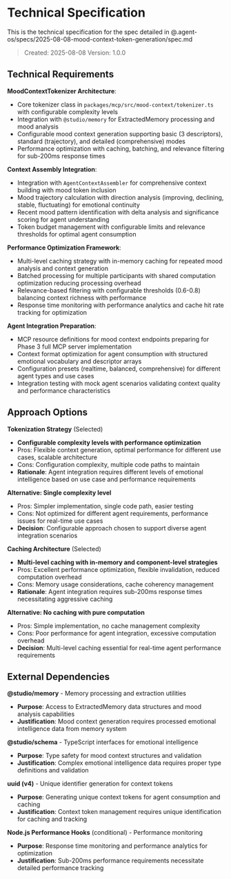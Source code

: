 # Technical Specification

This is the technical specification for the spec detailed in @.agent-os/specs/2025-08-08-mood-context-token-generation/spec.md

> Created: 2025-08-08
> Version: 1.0.0

## Technical Requirements

**MoodContextTokenizer Architecture**:

- Core tokenizer class in `packages/mcp/src/mood-context/tokenizer.ts` with configurable complexity levels
- Integration with `@studio/memory` for ExtractedMemory processing and mood analysis
- Configurable mood context generation supporting basic (3 descriptors), standard (trajectory), and detailed (comprehensive) modes
- Performance optimization with caching, batching, and relevance filtering for sub-200ms response times

**Context Assembly Integration**:

- Integration with `AgentContextAssembler` for comprehensive context building with mood token inclusion
- Mood trajectory calculation with direction analysis (improving, declining, stable, fluctuating) for emotional continuity
- Recent mood pattern identification with delta analysis and significance scoring for agent understanding
- Token budget management with configurable limits and relevance thresholds for optimal agent consumption

**Performance Optimization Framework**:

- Multi-level caching strategy with in-memory caching for repeated mood analysis and context generation
- Batched processing for multiple participants with shared computation optimization reducing processing overhead
- Relevance-based filtering with configurable thresholds (0.6-0.8) balancing context richness with performance
- Response time monitoring with performance analytics and cache hit rate tracking for optimization

**Agent Integration Preparation**:

- MCP resource definitions for mood context endpoints preparing for Phase 3 full MCP server implementation
- Context format optimization for agent consumption with structured emotional vocabulary and descriptor arrays
- Configuration presets (realtime, balanced, comprehensive) for different agent types and use cases
- Integration testing with mock agent scenarios validating context quality and performance characteristics

## Approach Options

**Tokenization Strategy** (Selected)

- **Configurable complexity levels with performance optimization**
- Pros: Flexible context generation, optimal performance for different use cases, scalable architecture
- Cons: Configuration complexity, multiple code paths to maintain
- **Rationale**: Agent integration requires different levels of emotional intelligence based on use case and performance requirements

**Alternative: Single complexity level**

- Pros: Simpler implementation, single code path, easier testing
- Cons: Not optimized for different agent requirements, performance issues for real-time use cases
- **Decision**: Configurable approach chosen to support diverse agent integration scenarios

**Caching Architecture** (Selected)

- **Multi-level caching with in-memory and component-level strategies**
- Pros: Excellent performance optimization, flexible invalidation, reduced computation overhead
- Cons: Memory usage considerations, cache coherency management
- **Rationale**: Agent integration requires sub-200ms response times necessitating aggressive caching

**Alternative: No caching with pure computation**

- Pros: Simple implementation, no cache management complexity
- Cons: Poor performance for agent integration, excessive computation overhead
- **Decision**: Multi-level caching essential for real-time agent performance requirements

## External Dependencies

**@studio/memory** - Memory processing and extraction utilities

- **Purpose**: Access to ExtractedMemory data structures and mood analysis capabilities
- **Justification**: Mood context generation requires processed emotional intelligence data from memory system

**@studio/schema** - TypeScript interfaces for emotional intelligence

- **Purpose**: Type safety for mood context structures and validation
- **Justification**: Complex emotional intelligence data requires proper type definitions and validation

**uuid (v4)** - Unique identifier generation for context tokens

- **Purpose**: Generating unique context tokens for agent consumption and caching
- **Justification**: Context token management requires unique identification for caching and tracking

**Node.js Performance Hooks** (conditional) - Performance monitoring

- **Purpose**: Response time monitoring and performance analytics for optimization
- **Justification**: Sub-200ms performance requirements necessitate detailed performance tracking
